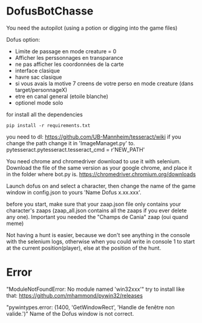 # DofusBotChasse

You need the autopilot (using a potion or digging into the game files)


Dofus option:
- Limite de passage en mode creature = 0
- Afficher les perssonnages en transparance
- ne pas afficher les coordonnées de la carte
- interface clasique
- havre sac clasique
- si vous avais la motive 7 creens de votre perso en mode creature (dans target/personnageX)
- etre en canal general (etoile blanche)
- optionel mode solo

for install all the dependencies
```
pip install -r requirements.txt
```

you need to dl: https://github.com/UB-Mannheim/tesseract/wiki
if you change the path change it in 'ImageManaget.py' to.
pytesseract.pytesseract.tesseract_cmd = r'NEW_PATH' 

You need chrome and chromedriver download to use it with selenium.
Download the file of the same version as your google chrome, and place it in the folder where bot.py is.
https://chromedriver.chromium.org/downloads

Launch dofus on and select a character, then change the name of the game window in config.json to yours 'Name Dofus x.xx.xxx'.

before you start, make sure that your zaap.json file only contains your character's zaaps (zaap_all.json contains all the zaaps if you ever delete any one).
Important you needed the "Champs de Cania" zaap (oui quand meme)

Not having a hunt is easier, because we don't see anything in the console with the selenium logs, otherwise when you could write in console 1 to start at the current position(player), else at the position of the hunt.


# Error
"ModuleNotFoundError: No module named 'win32xxx'"
try to install like that: https://github.com/mhammond/pywin32/releases


"pywintypes.error: (1400, 'GetWindowRect', 'Handle de fenêtre non valide.')"
Name of the Dofus window is not correct.